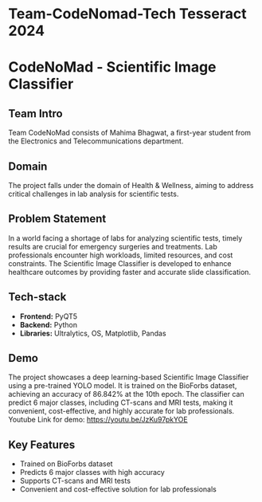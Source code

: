 # Team-CodeNomad-Tech Tesseract 2024

# CodeNoMad - Scientific Image Classifier

## Team Intro
Team CodeNoMad consists of Mahima Bhagwat, a first-year student from the Electronics and Telecommunications department.

## Domain
The project falls under the domain of Health & Wellness, aiming to address critical challenges in lab analysis for scientific tests.

## Problem Statement
In a world facing a shortage of labs for analyzing scientific tests, timely results are crucial for emergency surgeries and treatments. Lab professionals encounter high workloads, limited resources, and cost constraints. The Scientific Image Classifier is developed to enhance healthcare outcomes by providing faster and accurate slide classification.

## Tech-stack
- **Frontend:** PyQT5
- **Backend:** Python
- **Libraries:** Ultralytics, OS, Matplotlib, Pandas

## Demo
The project showcases a deep learning-based Scientific Image Classifier using a pre-trained YOLO model. It is trained on the BioForbs dataset, achieving an accuracy of 86.842% at the 10th epoch. The classifier can predict 6 major classes, including CT-scans and MRI tests, making it convenient, cost-effective, and highly accurate for lab professionals.
Youtube Link for demo: https://youtu.be/JzKu97pkYOE

## Key Features
- Trained on BioForbs dataset
- Predicts 6 major classes with high accuracy
- Supports CT-scans and MRI tests
- Convenient and cost-effective solution for lab professionals
